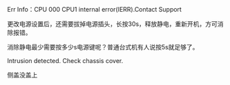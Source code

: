 Err Info：CPU 000 CPU1 internal error(IERR).Contact Support

更改电源设置后，还需要拔掉电源插头，长按30s，释放静电，重新开机，方可消除报错。

消除静电最少需要按多少s电源键呢？普通台式机有人说按5s就足够了。



Intrusion detected. Check chassis cover.

侧盖没盖上